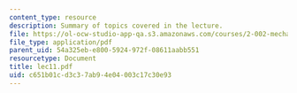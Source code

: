 ```yaml
---
content_type: resource
description: Summary of topics covered in the lecture.
file: https://ol-ocw-studio-app-qa.s3.amazonaws.com/courses/2-002-mechanics-and-materials-ii-spring-2004/c651b01cd3c37ab94e04003c17c30e93_lec11.pdf
file_type: application/pdf
parent_uid: 54a325eb-e800-5924-972f-08611aabb551
resourcetype: Document
title: lec11.pdf
uid: c651b01c-d3c3-7ab9-4e04-003c17c30e93
---
```

